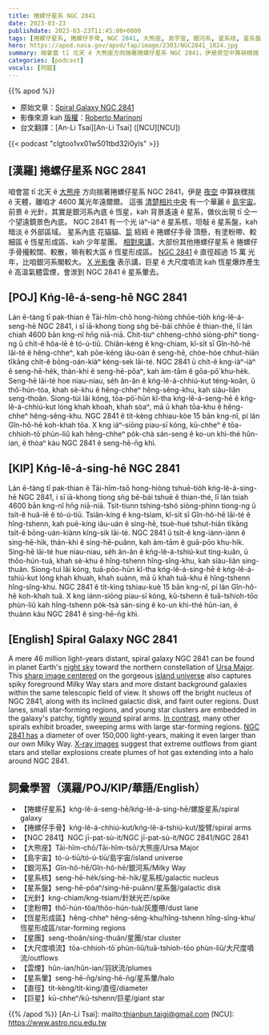 ```yaml
---
title: 捲螺仔星系 NGC 2841
date: 2023-03-23
publishdate: 2023-03-23T11:45:00+0800
tags: [捲螺仔星系, 捲螺仔手骨, NGC 2841, 大熊座, 島宇宙, 銀河系, 星系核, 星系盤, 塗粉帶, 恆星形成區, 星團, 大尺度噴流, 雲煙, 星系暈, 光針, 直徑, 巨星]
hero: https://apod.nasa.gov/apod/fap/image/2303/NGC2841_1024.jpg
summary: 咱會當 tī 北天 ê 大熊座方向揣著捲螺仔星系 NGC 2841，伊是夜空中算袂䆀揣 ê 天體，離咱才 4600 萬光年遠爾爾。
categories: [podcast]
vocals: [阿錕]
---
```


{{% apod %}}

- 原始文章：[Spiral Galaxy NGC 2841](https://apod.nasa.gov/apod/ap230323.html)
- 影像來源 kah [版權][copyright]：[Roberto Marinoni](https://www.astrobin.com/users/Bluesky71/)
- 台文翻譯：[An-Li Tsai][An-Li Tsai] ([NCU][NCU])

{{< podcast "clgtoo1vx01w501tbd32i0yls" >}}

## [漢羅] 捲螺仔星系 NGC 2841
咱會當 tī 北天 ê [大熊座][Ursa Major] 方向揣著捲螺仔星系 NGC 2841，伊是 [夜空][night sky] 中算袂䆀揣 ê 天體，離咱才 4600 萬光年遠爾爾。
這張 [清楚相片中央][sharp image centered] 有一个華麗 ê [島宇宙][island universe]。
前景 ê 光針，其實是銀河系內底 ê 恆星，kah 背景遙遠 ê 星系，做伙出現 tī 仝一个望遠鏡景色內底。
NGC 2841 有一个光 iàⁿ-iàⁿ ê 星系核，坦敧 ê 星系盤，kah 暗淡 ê 外部區域。
星系內底 花貓貓、[踅][wound] 絚絚 ê 捲螺仔手骨 頂懸，有塗粉帶、較細區 ê 恆星形成區、kah 少年星團。
[相對來講][In contrast]，大部份其他捲螺仔星系 ê 捲螺仔手骨攏較闊、較散，嘛有較大區 ê 恆星形成區。
[NGC 2841][NGC 2841 has] ê 直徑超過 15 萬 光年，比咱銀河系閣較大。
[X 光影像][X-ray images] 表示講，巨星 ê 大尺度噴流 kah 恆星爆炸產生 ê 高溫氣體雲煙，會湠到 NGC 2841 ê 星系暈去。

## [POJ] Kńg-lê-á-seng-hē NGC 2841
Lán ē-tàng tī pak-thian ê Tāi-hîm-chō hong-hiòng chhōe-tio̍h kńg-lê-á-seng-hē NGC 2841, i sī iā-khong tiong sǹg bē-bái chhōe ê thian-thé, lī lán chiah 4600 bān kng-nî hn̄g niā-niā.
Chit-tiuⁿ chheng-chhó siòng-phìⁿ tiong-ng ū chi̍t-ê hôa-lē ê tó-ú-tiū.
Chiân-kéng ê kng-chiam, kî-si̍t sī Gîn-hô-hē lāi-té ê hêng-chheⁿ, kah pōe-kéng iâu-oán ê seng-hē, chòe-hóe chhut-hiān tīkāng chi̍t-ê bōng-oán-kiàⁿ kéng-sek lāi-té.
NGC 2841 ū chi̍t-ê kng-iàⁿ-iàⁿ ê seng-hē-he̍k, thán-khi ê seng-hē-pôaⁿ, kah àm-tām ê gōa-pō͘ khu-he̍k.
Seng-hē lāi-té hoe niau-niau, se̍h ân-ân ê kńg-lê-á-chhiú-kut téng-koân, ū thô͘-hún-tòa, khah sè-khu ê hêng-chheⁿ hêng-sêng-khu, kah siàu-liân seng-thoân.
Siong-tùi lâi kóng, tōa-pō͘-hūn kî-tha kńg-lê-á-seng-hē ê kńg-lê-á-chhiú-kut lóng khah khoah, khah sòaⁿ, mā ū khah tōa-khu ê hêng-chheⁿ hêng-sêng-khu.
NGC 2841 ê ti̍t-kèng chhiau-kòe 15 bān kng-nî, pí lán Gîn-hô-hē koh-khah tōa.
X kng iáⁿ-siōng piau-sī kóng, kū-chheⁿ ê tōa-chhioh-tō͘ phùn-liû kah hêng-chheⁿ po̍k-chà sán-seng ê ko-un khì-thé hûn-ian, ē thòaⁿ kàu NGC 2841 ê seng-hē-n̄g khì.

## [KIP] Kńg-lê-á-sing-hē NGC 2841
Lán ē-tàng tī pak-thian ê Tāi-hîm-tsō hong-hiòng tshuē-tio̍h kńg-lê-á-sing-hē NGC 2841, i sī iā-khong tiong sǹg bē-bái tshuē ê thian-thé, lī lán tsiah 4600 bān kng-nî hn̄g niā-niā.
Tsit-tiunn tshing-tshó siòng-phìnn tiong-ng ū tsi̍t-ê huâ-lē ê tó-ú-tiū.
Tsiân-kíng ê kng-tsiam, kî-si̍t sī Gîn-hô-hē lāi-té ê hîng-tshenn, kah puē-kíng iâu-uán ê sing-hē, tsuè-hué tshut-hiān tīkāng tsi̍t-ê bōng-uán-kiànn kíng-sik lāi-té.
NGC 2841 ū tsi̍t-ê kng-iànn-iànn ê sing-hē-hi̍k, thán-khi ê sing-hē-puânn, kah àm-tām ê guā-pōo khu-hi̍k.
Sing-hē lāi-té hue niau-niau, se̍h ân-ân ê kńg-lê-á-tshiú-kut tíng-kuân, ū thôo-hún-tuà, khah sè-khu ê hîng-tshenn hîng-sîng-khu, kah siàu-liân sing-thuân.
Siong-tuì lâi kóng, tuā-pōo-hūn kî-tha kńg-lê-á-sing-hē ê kńg-lê-á-tshiú-kut lóng khah khuah, khah suànn, mā ū khah tuā-khu ê hîng-tshenn hîng-sîng-khu.
NGC 2841 ê ti̍t-kìng tshiau-kuè 15 bān kng-nî, pí lán Gîn-hô-hē koh-khah tuā.
X kng iánn-siōng piau-sī kóng, kū-tshenn ê tuā-tshioh-tōo phùn-liû kah hîng-tshenn po̍k-tsà sán-sing ê ko-un khì-thé hûn-ian, ē thuànn kàu NGC 2841 ê sing-hē-n̄g khì.

## [English] Spiral Galaxy NGC 2841
A mere 46 million light-years distant, spiral galaxy NGC 2841 can be found in planet Earth's [night sky][night sky] toward the northern constellation of [Ursa Major][Ursa Major].
This [sharp image centered][sharp image centered] on the gorgeous [island universe][island universe] also captures spiky foreground Milky Way stars and more distant background galaxies within the same telescopic field of view.
It shows off the bright nucleus of NGC 2841, along with its inclined galactic disk, and faint outer regions.
Dust lanes, small star-forming regions, and young star clusters are embedded in the galaxy's patchy, tightly [wound][wound] spiral arms.
[In contrast][In contrast], many other spirals exhibit broader, sweeping arms with large star-forming regions.
[NGC 2841 has][NGC 2841 has] a diameter of over 150,000 light-years, making it even larger than our own Milky Way.
[X-ray images][X-ray images] suggest that extreme outflows from giant stars and stellar explosions create plumes of hot gas extending into a halo around NGC 2841.

## 詞彙學習（漢羅/POJ/KIP/華語/English）
- 【捲螺仔星系】kńg-lê-á-seng-hē/kńg-lê-á-sing-hē/螺旋星系/spiral galaxy
- 【捲螺仔手骨】kńg-lê-á-chhiú-kut/kńg-lê-á-tshiú-kut/旋臂/spiral arms
- 【NGC 2841】NGC jī-pat-sù-it/NGC jī-pat-sù-it/NGC 2841/NGC 2841
- 【大熊座】Tāi-hîm-chō/Tāi-hîm-tsō/大熊座/Ursa Major
- 【島宇宙】tó-ú-tiū/tó-ú-tiū/島宇宙/island universe
- 【銀河系】Gîn-hô-hē/Gîn-hô-hē/銀河系/Milky Way
- 【星系核】seng-hē-he̍k/sing-hē-hi̍k/星系核/galactic nucleus
- 【星系盤】seng-hē-pôaⁿ/sing-hē-puânn/星系盤/galactic disk
- 【光針】kng-chiam/kng-tsiam/針狀光芒/spike
- 【塗粉帶】thô͘-hún-tòa/thôo-hún-tuà/灰塵帶/dust lane
- 【恆星形成區】hêng-chheⁿ hêng-sêng-khu/hîng-tshenn hîng-sîng-khu/恆星形成區/star-forming regions
- 【星團】seng-thoân/sing-thuân/星團/star cluster
- 【大尺度噴流】tōa-chhioh-tō͘ phùn-liû/tuā-tshioh-tōo phùn-liû/大尺度噴流/outflows
- 【雲煙】hûn-ian/hûn-ian/羽狀流/plumes
- 【星系暈】seng-hē-n̄g/sing-hē-n̄g/星系暈/halo
- 【直徑】ti̍t-kèng/ti̍t-kìng/直徑/diameter
- 【巨星】kū-chheⁿ/kū-tshenn/巨星/giant star



{{% /apod %}}
[An-Li Tsai]: mailto:thianbun.taigi@gmail.com
[NCU]: https://www.astro.ncu.edu.tw

[copyright]: https://apod.nasa.gov/apod/fap/lib/about_apod.html#srapply
[License]: https://creativecommons.org/licenses/by/2.0/

[night sky]:https://rogerivester.com/2023/02/12/a-prelude-to-the-march-observers-challenge-object-galaxy-ngc-2841-in-ursa-major-also-following-the-may-1999-supernova-and-an-unusual-difference-in-a-pencil-sketch-versus-a-digital-image/
[Ursa Major]:https://apod.nasa.gov/apod/ap070108.html
[sharp image centered]:https://www.astrobin.com/n28mvx/
[island universe]:http://cass.ucsd.edu/public/tutorial/Galaxies.html
[wound]:http://casa.colorado.edu/~danforth/science/spiral/
[In contrast]:https://apod.nasa.gov/apod/ap091017.html
[NGC 2841 has]:https://hubblesite.org/contents/media/images/2011/06/2821-Image.html
[X-ray images]:http://chandra.harvard.edu/photo/2006/n2841/
